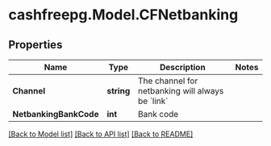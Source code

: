 # cashfreepg.Model.CFNetbanking

## Properties

Name | Type | Description | Notes
------------ | ------------- | ------------- | -------------
**Channel** | **string** | The channel for netbanking will always be &#x60;link&#x60; | 
**NetbankingBankCode** | **int** | Bank code | 

[[Back to Model list]](../README.md#documentation-for-models) [[Back to API list]](../README.md#documentation-for-api-endpoints) [[Back to README]](../README.md)

